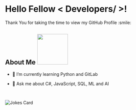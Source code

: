 
<h1> Hello Fellow < Developers/ >! </h1>
  
<p align='center'>
  
</p> 

<div size='20px'> Thank You for taking the time to view my GitHub Profile :smile: 
  
</div>


<h2> About Me <img src = "https://media0.giphy.com/media/KDDpcKigbfFpnejZs6/giphy.gif?cid=ecf05e47oy6f4zjs8g1qoiystc56cu7r9tb8a1fe76e05oty&rid=giphy.gif" width = 100px></h2>
  
- 🌱 I’m currently learning Python and GitLab

- 💬 Ask me about C#, JavaScript, SQL, ML and AI
<br>	

![Jokes Card](https://readme-jokes.vercel.app/api?theme=tokyonight)


<br>
